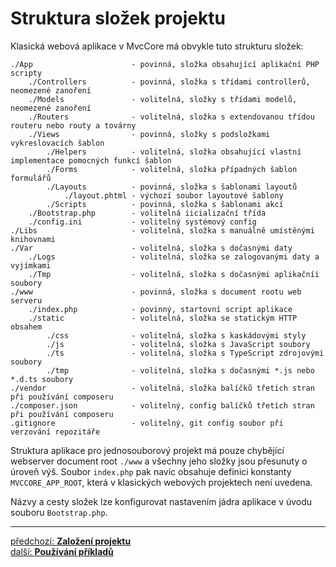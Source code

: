 # Struktura složek projektu

Klasická webová aplikace v MvcCore má obvykle tuto strukturu složek:
```
./App                      - povinná, složka obsahující aplikační PHP scripty
    ./Controllers          - povinná, složka s třídami controllerů, neomezené zanoření
    ./Models               - volitelná, složky s třídami modelů, neomezené zanoření
    ./Routers              - volitelná, složka s extendovanou třídou routeru nebo routy a továrny
    ./Views                - povinná, složky s podsložkami vykreslovacích šablon
        ./Helpers          - volitelná, složka obsahující vlastní implementace pomocných funkcí šablon
	    ./Forms            - volitelná, složka případných šablon formulářů
	    ./Layouts          - povinná, složka s šablonami layoutů
	        ./layout.phtml - výchozí soubor layoutové šablony
	    ./Scripts          - povinná, složka s šablonami akcí
    ./Bootstrap.php        - volitelná iicializační třída
    ./config.ini           - volitelný systémový config
./Libs                     - volitelná, složka s manuálně umístěnými knihovnami
./Var                      - volitelná, složka s dočasnými daty
    ./Logs                 - volitelná, složka se zalogovanými daty a vyjímkami
    ./Tmp                  - volitelná, složka s dočasnými aplikačníi soubory
./www                      - povinná, složka s document rootu web serveru
    ./index.php            - povinný, startovní script aplikace
    ./static               - volitelná, složka se statickým HTTP obsahem
        ./css              - volitelná, složka s kaskádovými styly
  	    ./js               - volitelná, složka s JavaScript soubory
  	    ./ts               - volitelná, složka s TypeScript zdrojovými soubory
        ./tmp              - volitelná, složka s dočasnými *.js nebo *.d.ts soubory
./vendor                   - volitelná, složka balíčků třetích stran při používání composeru
./composer.json            - volitelný, config balíčků třetích stran při používání composeru
.gitignore                 - volitelný, git config soubor při verzování repozitáře
```

Struktura aplikace pro jednosouborový projekt má pouze chybějící webserver document root `./www`
a všechny jeho složky jsou přesunuty o úroveň výš. Soubor `index.php` pak navíc obsahuje 
definici konstanty `MVCCORE_APP_ROOT`, která v klasických webových projektech není uvedena.

Názvy a cesty složek lze konfigurovat nastavením jádra aplikace v úvodu souboru `Bootstrap.php`.

---

<div class="prev-next">

[předchozí: **Založení projektu**](../new-project/README.md)  
[další: **Používání příkladů**](../examples/README.md)

</div>